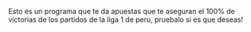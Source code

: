 Esto es un programa que te da apuestas que te aseguran el 100% de victorias de los partidos de la liga 1 de peru, pruebalo si es que deseas!
